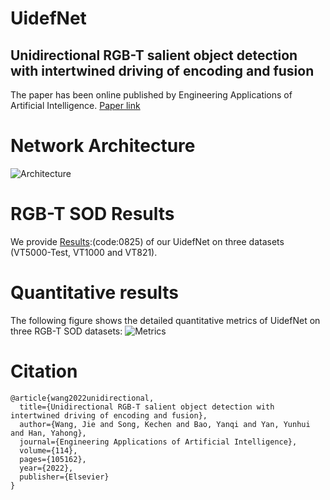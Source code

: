 # UidefNet
Unidirectional RGB-T salient object detection with intertwined driving of encoding and fusion
---
The paper has been online published by Engineering Applications of Artificial Intelligence.
[Paper link](https://doi.org/10.1016/j.engappai.2022.105162)

Network Architecture
===
![Architecture](https://user-images.githubusercontent.com/101792089/224664418-0ffd8d4e-0a5b-4743-8858-60e4b1aee974.png)

RGB-T SOD Results
===
We provide [Results](https://pan.baidu.com/s/1ql9jednuTXONuicR47o3wg):(code:0825) of our UidefNet on three datasets (VT5000-Test, VT1000 and VT821).

Quantitative results
===
The following figure shows the detailed quantitative metrics of UidefNet on three RGB-T SOD datasets:
![Metrics](https://github.com/WJ-CV/UidefNet/assets/101792089/c72cff3a-e69f-45be-9286-18c3787da3b6)

Citation
===
```
@article{wang2022unidirectional,
  title={Unidirectional RGB-T salient object detection with intertwined driving of encoding and fusion},
  author={Wang, Jie and Song, Kechen and Bao, Yanqi and Yan, Yunhui and Han, Yahong},
  journal={Engineering Applications of Artificial Intelligence},
  volume={114},
  pages={105162},
  year={2022},
  publisher={Elsevier}
}
```
